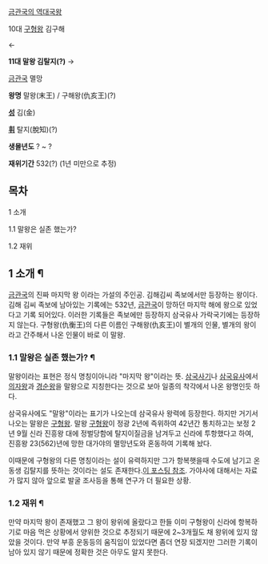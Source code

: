 [금관국의 역대국왕](%EA%B0%80%EC%95%BC/%EC%99%95%EC%82%AC.md)

10대 [구형왕](%EA%B5%AC%ED%98%95%EC%99%95.md) 김구해

←

**11대 말왕 김탈지(?)**
→

[금관국](%EA%B8%88%EA%B4%80%EA%B5%AD.md) 멸망

  

**왕명**
말왕(末王) / 구해왕(仇亥王)(?)

**[성](%EC%84%B1.md)**
김(金)

**[휘](%ED%9C%98.md)**
탈지(脫知)(?)

**생몰년도**
? ~ ?

**재위기간**
532(?) (1년 미만으로 추정)

  

## 목차

    

1 소개

    

1.1 말왕은 실존 했는가?

1.2 재위

## 1 소개 ¶

[금관국](%EA%B8%88%EA%B4%80%EA%B5%AD.md)의 진짜 마지막 왕 이라는 가설의 주인공. 김해김씨 족보에서만
등장하는 왕이다. 김해 김씨 족보에 남아있는 기록에는 532년, [금관국](%EA%B8%88%EA%B4%80%EA%B5%AD.md)이
망하던 마지막 해에 왕으로 있었다고 기록 되어있다. 이러한 기록들은 족보에만 등장하지 삼국유사 가락국기에는 등장하지 않는다.
구형왕(仇衡王)의 다른 이름인 구해왕(仇亥王)이 별개의 인물, 별개의 왕이라고 간주해서 나온 인물이 바로 이 말왕.

### 1.1 말왕은 실존 했는가? ¶

말왕이라는 표현은 정식 명칭이아니라 "마지막 왕"이라는 뜻.
[삼국사기](%EC%82%BC%EA%B5%AD%EC%82%AC%EA%B8%B0.md)나
[삼국유사](%EC%82%BC%EA%B5%AD%EC%9C%A0%EC%82%AC.md)에서
[의자왕](%EC%9D%98%EC%9E%90%EC%99%95.md)과
[경순왕](%EA%B2%BD%EC%88%9C%EC%99%95.md)을 말왕으로 지칭한다는 것으로 보아 일종의 착각에서 나온 왕명인듯
하다.

  

삼국유사에도 "말왕"이라는 표기가 나오는데 삼국유사 왕력에 등장한다. 하지만 거기서 나오는 말왕은
[구형왕](%EA%B5%AC%ED%98%95%EC%99%95.md). 말왕
[구형왕](%EA%B5%AC%ED%98%95%EC%99%95.md)이 정광 2년에 즉위하여 42년간 통치하고는 보정 2년 9월 신라
진흥왕 대에 정벌당함에 탈지이질금을 남겨두고 신라에 투항했다고 하여, 진흥왕 23(562)년에 망한 대가야의 멸망년도와 혼동하여 기록해
놨다.

  

이때문에 구형왕의 다른 명칭이라는 설이 유력하지만 그가 항복햇을때 수도에 남기고 온 동생 김탈지를 뜻하는 것이라는 설도 존재한다.[이 포스팅
참조](http://hyunk02.egloos.com/m/3351411). 가야사에 대해서는 자료가 많지 않아 앞으로 발굴 조사등을 통해
연구가 더 필요한 상황.

### 1.2 재위 ¶

만약 마지막 왕이 존재했고 그 왕이 왕위에 올랐다고 한들 이미 구형왕이 신라에 항복하기로 마음 먹은 상황에서 양위한 것으로 추정되기 때문에
2~3개월도 채 왕위에 있지 않았을 것이다. 만약 부흥 운동등의 움직임이 있었다면 좀더 연장 되겠지만 그러한 기록이 남아 있지 않기 때문에
정확한 것은 아무도 알지 못한다.  

